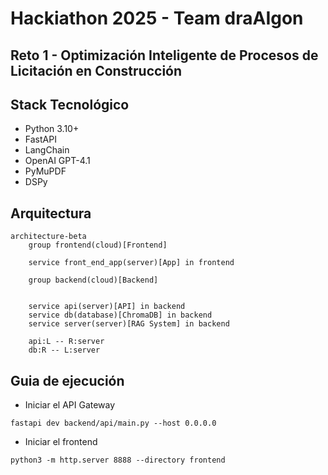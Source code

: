 # Hackiathon 2025 - Team draAIgon
## Reto 1 - Optimización Inteligente de Procesos de Licitación en Construcción

## Stack Tecnológico
* Python 3.10+
* FastAPI
* LangChain
* OpenAI GPT-4.1
* PyMuPDF
* DSPy

## Arquitectura

```mermaid
architecture-beta
    group frontend(cloud)[Frontend]

    service front_end_app(server)[App] in frontend

    group backend(cloud)[Backend]


    service api(server)[API] in backend
    service db(database)[ChromaDB] in backend
    service server(server)[RAG System] in backend

    api:L -- R:server
    db:R -- L:server

```

## Guia de ejecución

* Iniciar el API Gateway

```
fastapi dev backend/api/main.py --host 0.0.0.0
```

* Iniciar el frontend

```
python3 -m http.server 8888 --directory frontend
```
